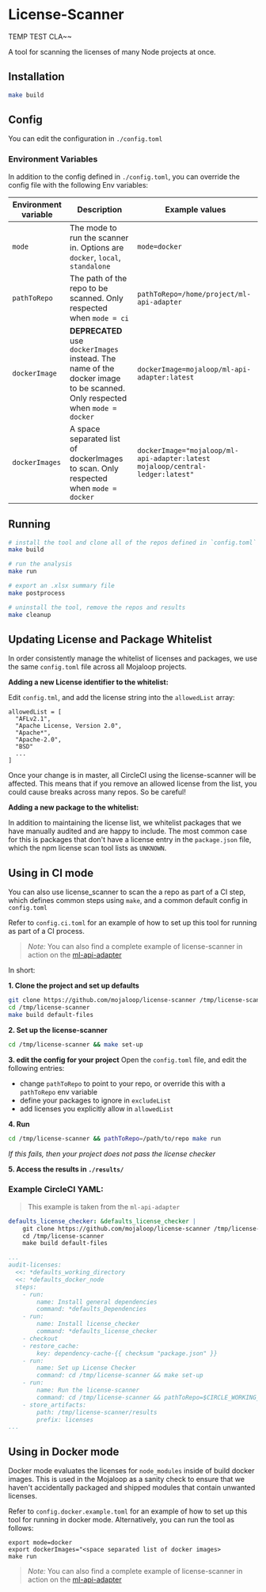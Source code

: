 # License-Scanner

TEMP TEST CLA~~

A tool for scanning the licenses of many Node projects at once. 

## Installation

```bash
make build
```

## Config

You can edit the configuration in `./config.toml`

### Environment Variables

In addition to the config defined in `./config.toml`, you can override the config file with the following Env variables:

| Environment variable | Description | Example values |
| -------------------- | ----------- | ------ |
| `mode`               | The mode to run the scanner in. Options are `docker`, `local`, `standalone` | `mode=docker` |
| `pathToRepo`         | The path of the repo to be scanned. Only respected when `mode = ci` | `pathToRepo=/home/project/ml-api-adapter` |
| `dockerImage`        | **DEPRECATED** use `dockerImages` instead. The name of the docker image to be scanned. Only respected when `mode = docker` | `dockerImage=mojaloop/ml-api-adapter:latest` |
| `dockerImages`       | A space separated list of dockerImages to scan. Only respected when `mode = docker` | `dockerImage="mojaloop/ml-api-adapter:latest mojaloop/central-ledger:latest"`


## Running

```bash
# install the tool and clone all of the repos defined in `config.toml`
make build

# run the analysis
make run

# export an .xlsx summary file
make postprocess

# uninstall the tool, remove the repos and results
make cleanup
```

## Updating License and Package Whitelist

In order consistently manage the whitelist of licenses and packages, we use the same `config.toml` file across all Mojaloop projects.

__Adding a new License identifier to the whitelist:__

Edit `config.tml`, and add the license string into the `allowedList` array:
```
allowedList = [
  "AFLv2.1",
  "Apache License, Version 2.0",
  "Apache*",
  "Apache-2.0",
  "BSD"
  ...
]
```

Once your change is in master, all CircleCI using the license-scanner will be affected. This means that if you remove an allowed license from the list, you could cause breaks across many repos. So be careful!


__Adding a new package to the whitelist:__

In addition to maintaining the license list, we whitelist packages that we have manually audited and are happy to include.
The most common case for this is packages that don't have a license entry in the `package.json` file, which the npm license scan tool lists as `UNKNOWN`.


## Using in CI mode

You can also use license_scanner to scan the a repo as part of a CI step, which defines common steps using `make`, and a common default config in `config.toml`

Refer to `config.ci.toml` for an example of how to set up this tool for running as part of a CI process.

>_Note:_ You can also find a complete example of license-scanner in action on the [ml-api-adapter](https://github.com/mojaloop/ml-api-adapter/blob/master/.circleci/config.yml)

In short:

__1. Clone the project and set up defaults__

```bash
git clone https://github.com/mojaloop/license-scanner /tmp/license-scanner
cd /tmp/license-scanner
make build default-files
```

__2. Set up the license-scanner__
```bash
cd /tmp/license-scanner && make set-up
```

__3. edit the config for your project__
Open the `config.toml` file, and edit the following entries:

* change `pathToRepo` to point to your repo, or override this with a `pathToRepo` env variable
* define your packages to ignore in `excludeList`
* add licenses you explicitly allow in `allowedList`


__4. Run__

```bash
cd /tmp/license-scanner && pathToRepo=/path/to/repo make run
```

_If this fails, then your project does not pass the license checker_

__5. Access the results in `./results/`__


### Example CircleCI YAML:

>This example is taken from the `ml-api-adapter`

```yaml
defaults_license_checker: &defaults_license_checker |
    git clone https://github.com/mojaloop/license-scanner /tmp/license-scanner
    cd /tmp/license-scanner
    make build default-files

...
audit-licenses:
  <<: *defaults_working_directory
  <<: *defaults_docker_node
  steps:
    - run:
        name: Install general dependencies
        command: *defaults_Dependencies
    - run:
        name: Install license_checker
        command: *defaults_license_checker
    - checkout
    - restore_cache:
        key: dependency-cache-{{ checksum "package.json" }}
    - run:
        name: Set up License Checker
        command: cd /tmp/license-scanner && make set-up
    - run:
        name: Run the license-scanner
        command: cd /tmp/license-scanner && pathToRepo=$CIRCLE_WORKING_DIRECTORY make run
    - store_artifacts:
        path: /tmp/license-scanner/results
        prefix: licenses
...
```

## Using in Docker mode

Docker mode evaluates the licenses for `node_modules` inside of build docker images. This is used in the Mojaloop as a sanity check to ensure that we haven't accidentally packaged and shipped modules that contain unwanted licenses.


Refer to `config.docker.example.toml` for an example of how to set up this tool for running in docker mode. Alternatively, you can run the tool as follows:
```
export mode=docker
export dockerImages="<space separated list of docker images>
make run
```

>_Note:_ You can also find a complete example of license-scanner in action on the [ml-api-adapter](https://github.com/mojaloop/ml-api-adapter/blob/master/.circleci/config.yml)




